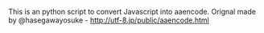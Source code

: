 This is an python script to convert Javascript into aaencode.
Orignal made by @hasegawayosuke - http://utf-8.jp/public/aaencode.html
